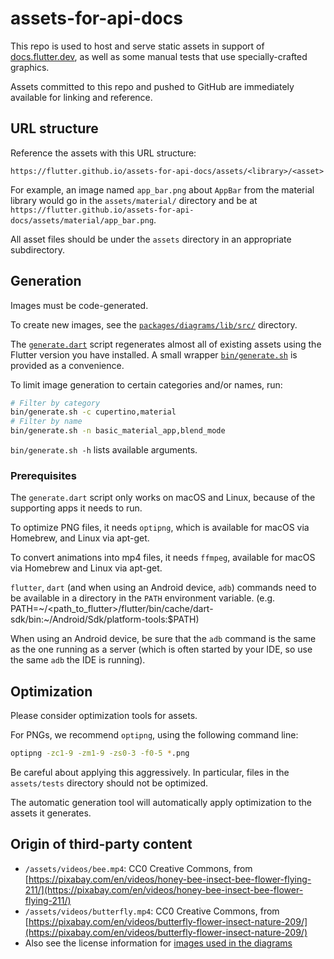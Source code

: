 # assets-for-api-docs

This repo is used to host and serve static assets in support of
[docs.flutter.dev](https://docs.flutter.dev), as well as some manual tests that use
specially-crafted graphics.

Assets committed to this repo and pushed to GitHub are immediately
available for linking and reference.

## URL structure

Reference the assets with this URL structure:

`https://flutter.github.io/assets-for-api-docs/assets/<library>/<asset>`

For example, an image named `app_bar.png` about `AppBar` from the
material library would go in the `assets/material/` directory and be at
`https://flutter.github.io/assets-for-api-docs/assets/material/app_bar.png`.

All asset files should be under the `assets` directory in an appropriate
subdirectory.

## Generation

Images must be code-generated.

To create new images, see the [`packages/diagrams/lib/src/`](./packages/diagrams/lib/src/) directory.

The [`generate.dart`](./bin/generate.dart) script regenerates almost all of existing assets
using the Flutter version you have installed. A small wrapper [`bin/generate.sh`](./bin/generate.sh)
is provided as a convenience.

To limit image generation to certain categories and/or names, run:
```sh
# Filter by category
bin/generate.sh -c cupertino,material
# Filter by name
bin/generate.sh -n basic_material_app,blend_mode
```

`bin/generate.sh -h` lists available arguments.

### Prerequisites

The `generate.dart` script only works on macOS and Linux, because of the supporting apps it needs to
run.

To optimize PNG files, it needs `optipng`, which is available for macOS via Homebrew, and Linux via
apt-get.

To convert animations into mp4 files, it needs `ffmpeg`, available for macOS via Homebrew and Linux
via apt-get.

`flutter`, `dart` (and when using an Android device, `adb`) commands need to be available
in a directory in the `PATH` environment variable. (e.g. PATH=~/<path_to_flutter>/flutter/bin/cache/dart-sdk/bin:~/Android/Sdk/platform-tools:$PATH)

When using an Android device, be sure that the  `adb` command is the same as the one running
as a server (which is often started by your IDE, so use the same `adb` the IDE is running).

## Optimization

Please consider optimization tools for assets.

For PNGs, we recommend `optipng`, using the following command line:

```bash
optipng -zc1-9 -zm1-9 -zs0-3 -f0-5 *.png
```

Be careful about applying this aggressively. In particular, files in
the `assets/tests` directory should not be optimized.

The automatic generation tool will automatically apply optimization to
the assets it generates.

## Origin of third-party content

* `/assets/videos/bee.mp4`: CC0 Creative Commons, from [https://pixabay.com/en/videos/honey-bee-insect-bee-flower-flying-211/](https://pixabay.com/en/videos/honey-bee-insect-bee-flower-flying-211/)
* `/assets/videos/butterfly.mp4`: CC0 Creative Commons, from [https://pixabay.com/en/videos/butterfly-flower-insect-nature-209/](https://pixabay.com/en/videos/butterfly-flower-insect-nature-209/)
* Also see the license information for [images used in the diagrams](packages/diagrams/assets/README.md)
